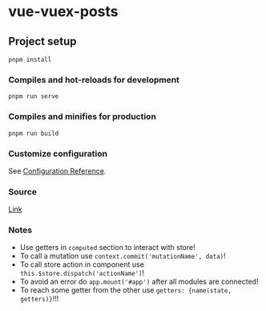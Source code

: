# vue-vuex-posts

## Project setup
```
pnpm install
```

### Compiles and hot-reloads for development
```
pnpm run serve
```

### Compiles and minifies for production
```
pnpm run build
```

### Customize configuration
See [Configuration Reference](https://cli.vuejs.org/config/).

### Source
[Link](https://www.youtube.com/watch?v=c2SK1IlmYL8&ab_channel=%D0%92%D0%BB%D0%B0%D0%B4%D0%B8%D0%BB%D0%B5%D0%BD%D0%9C%D0%B8%D0%BD%D0%B8%D0%BD)

### Notes
- Use getters in `computed` section to interact with store!
- To call a mutation use `context.commit('mutationName', data)`!
- To call store action in component use `this.$store.dispatch('actionName')`!
- To avoid an error do `app.mount('#app')` after all modules are connected!
- To reach some getter from the other use `getters: {name(state, getters)}`!!!